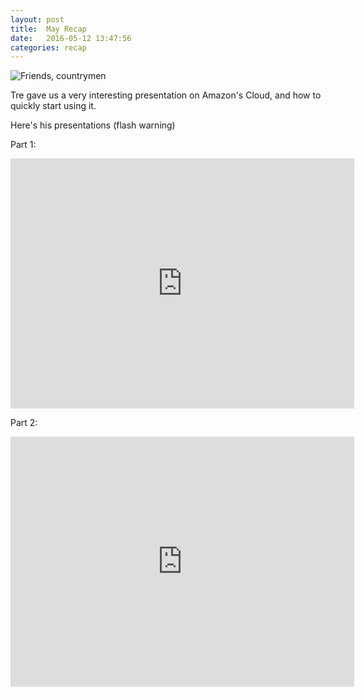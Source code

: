 ```yaml
---
layout: post
title:  May Recap
date:   2016-05-12 13:47:56
categories: recap
---
```

![Friends, countrymen](http://i.imgur.com/ypLUAMb.jpg?1)

Tre gave us a very interesting presentation on Amazon's Cloud, and how to quickly start using it.

Here's his presentations (flash warning)

Part 1:
<iframe id="iframe_container" frameborder="0" webkitallowfullscreen="" mozallowfullscreen="" allowfullscreen="" width="550" height="400" src="https://prezi.com/embed/5sa4-i-rvkj8/?bgcolor=ffffff&amp;lock_to_path=1&amp;autoplay=0&amp;autohide_ctrls=0&amp;landing_data=bHVZZmNaNDBIWnNjdEVENDRhZDFNZGNIUE1IRC92OHNpOUZ2RE1pUG40TG9uMm5CS3lmalhGWjZieU1mOXQxRg&amp;landing_sign=YIwAMDRXSZX_Cae3efUtkypmo8rcPfwqd8jiVGANGYk"></iframe>

Part 2:
<iframe id="iframe_container" frameborder="0" webkitallowfullscreen="" mozallowfullscreen="" allowfullscreen="" width="550" height="400" src="https://prezi.com/embed/p91ebngjrj0c/?bgcolor=ffffff&amp;lock_to_path=1&amp;autoplay=0&amp;autohide_ctrls=0&amp;landing_data=bHVZZmNaNDBIWnNjdEVENDRhZDFNZGNIUE1IRC92OHNpOUZ2RE1pUHpQdmUxdmZHL2RUenFDLy9GMmpYREkxZQ&amp;landing_sign=7pJaRdmS2wCzx1ZtNtizsUPetFlyQeszvTTZvwitW1A"></iframe>

